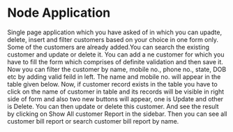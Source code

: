 # Node Application

Single page application which you have asked of in which you can upadte, delete, insert and filter customers based on your choice in one form only. Some of the customers are already added.You can search the existing customer and update or delete it. You can add a ne customer for which you have to fill the form which comprises of definite validation and then save it. Now you can filter the customer by name, mobile no., phone no., state, DOB etc by adding valid feild in left. The name and mobile no. will appear in the table given below. Now, if customer record exists in the table you have to click on the name of customer in table and its records will be visible in right side of form and also two new buttons will appear, one is Update and other is Delete. You can then update or delete this customer. And see the result by clicking on Show All customer Report in the sidebar. Then you can see all customer bill report or search customer bill report by name.
